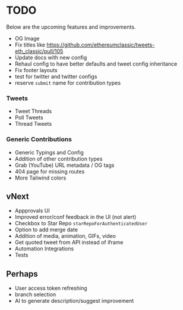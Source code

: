 # TODO

Below are the upcoming features and improvements.

- OG Image
- Fix titles like https://github.com/ethereumclassic/tweets-eth_classic/pull/105
- Update docs with new config
- Rehaul config to have better defaults and tweet config inheritance
- Fix footer layouts
- test for twitter and twitter configs
- reserve `submit` name for contribution types

### Tweets

- Tweet Threads
- Poll Tweets
- Thread Tweets

### Generic Contributions

- Generic Typings and Config
- Addition of other contribution types
- Grab (YouTube) URL metadata / OG tags
- 404 page for missing routes
- More Tailwind colors

## vNext

- Appprovals UI
- Improved error/conf feedback in the UI (not alert)
- Checkbox to Star Repo `starRepoForAuthenticatedUser`
- Option to add merge date
- Addition of media, animation, GIFs, video
- Get quoted tweet from API instead of iframe
- Automation Integrations
- Tests

## Perhaps

- User access token refreshing
- branch selection
- AI to generate description/suggest improvement
